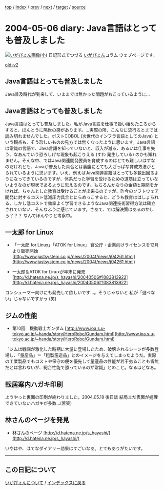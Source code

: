 [top](https://igapyon.github.io/diary/) 
 / [index](https://igapyon.github.io/diary/2004/index.html) 
 / [prev](https://igapyon.github.io/diary/2004/ig040505.html) 
 / [next](https://igapyon.github.io/diary/2004/ig040507.html) 
 / [target](https://igapyon.github.io/diary/2004/ig040506.html) 
 / [source](https://github.com/igapyon/diary/blob/gh-pages/2004/ig040506.html.src.md) 

2004-05-06 diary: Java言語はとっても普及しました
=====================================================================================================
[![いがぴょん画像(小)](https://igapyon.github.io/diary/images/iga200306s.jpg "いがぴょん")](https://igapyon.github.io/diary/memo/memoigapyon.html) 日記形式でつづる [いがぴょん](https://igapyon.github.io/diary/memo/memoigapyon.html)コラム ウェブページです。

[old-v2](ig040506-orig.html)

## Java言語はとっても普及しました

Java普及時代が到来して、いままでは無かった問題がおこっているように…


## Java言語はとっても普及しました

Java言語はとっても普及しました。私がJava言語を仕事で扱い始めたころからすると、ほんとうに隔世の感があります。…実際の所、こんなに流行るとまでは読み切れませんでした。ポストCOBOL (次世代のインフラ言語としてのJava) という観点も、そう珍しいものの見方では無くなったように思います。Java言語は常識の言語で、Java言語を知っていないと、収入が減る、あるいは仕事を失う、なあんていう恐ろしげな現象も起こりえる
(すわ 発生している) のかも知れません。そんな中、ではJava関連開発要員を育成するのはとても難しいはずなのだけれども、Javaが普及した具合とは裏腹にとても大ざっぱな育成方法がとられているように思います。いえ、例えばJava関連書籍はとっても多数出回るようになってきているのですが、体系だった学習を受けるための道筋は立っていないようなのが現状であるように思えるのです。もちろんかなりの金額と期間をかければ、ちゃんとした教育は受けることが出来るのですが、昨今のソフトウェア開発に対するコスト低減圧力具合とにらめっこすると、どうも教育ははしょられる、しかし低コストで効率よく学習できるようなJava関連技術習得方法は確立されていない、そんなふうに感じています。さあて、では解決策はあるのかしら？？？ なんてぼんやりと考察中。

## 一太郎 for Linux

* 「一太郎 for Linux」「ATOK for Linux」 官公庁・企業向けライセンスを12月より販売開始
  [http://www.justsystem.co.jp/news/2004f/news/j04261.html](http://www.justsystem.co.jp/news/2004f/news/j04261.html)
  
* 一太郎＆ATOK for Linuxが年末に発売
  [http://d.hatena.ne.jp/s_hayashi/20040506#1083813922](http://d.hatena.ne.jp/s_hayashi/20040506#1083813922)

コンシューマー向けにも発売して欲しいです…。そうじゃないと 私が「遊べない」じゃないですかっ
(笑)

## ジムの性能

* 第10回　機動戦士ガンダム
  [http://www.ioa.s.u-tokyo.ac.jp/~handa/story/HeroRobo/Gundam.html](http://www.ioa.s.u-tokyo.ac.jp/~handa/story/HeroRobo/Gundam.html)

「ジムは戦闘が激化した時期に大量に登場したため、破壊されるシーンが多数登場し、「量産品」＝「粗製濫造品」とのイメージを与えてしまったようだ。実際の工業製品でもコストや保守の便を優先して量産品の性能が若干劣ることも皆無だとは言わないが、総合性能で勝っているのが常識」とのこと。なるほどなぁ。

## 転居案内ハガキ印刷

ようやっと裏面の印刷が終わりました。2004.05.18 後日談 結局まだ表面が処理できていないハガキが多数…(苦笑)

## 林さんのページを発見

* 林さんのページ
  [http://d.hatena.ne.jp/s_hayashi/](http://d.hatena.ne.jp/s_hayashi/)

いやはや、はてなダイアリー効果はすごいなあ。とてもありがたいです。

----------------------------------------------------------------------------------------------------

## この日記について
[いがぴょんについて](https://igapyon.github.io/diary/memo/memoigapyon.html) / [インデックスに戻る](https://igapyon.github.io/diary/idxall.html)
